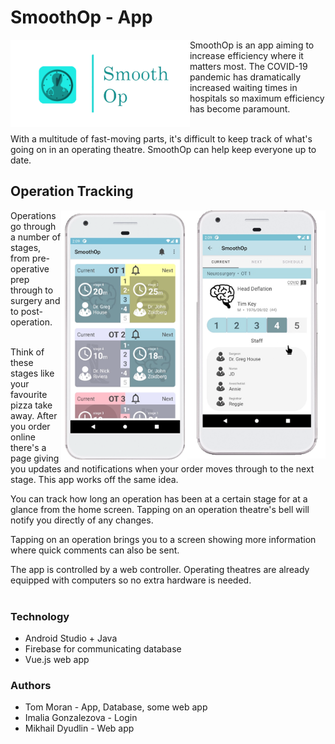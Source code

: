 # SmoothOp - App

<img align="left" height="140" src="screenshotsGit/transparentlogo.png" alt="SmoothOp Logo"> 
SmoothOp is an app aiming to increase efficiency where it matters most. The COVID-19 pandemic has dramatically increased waiting times in hospitals so maximum efficiency has become paramount.

<br>With a multitude of fast-moving parts, it's difficult to keep track of what's going on in an operating theatre. SmoothOp can help keep everyone up to date.

## Operation Tracking
  <img align="right" src="screenshotsGit/infoScreen.png" height="397">
  <img align="right" src="screenshotsGit/phoneScreen.png" height="400">
Operations go through a number of stages, from pre-operative prep through to surgery and to post-operation. 

<br>Think of these stages like your favourite pizza take away. After you order online there's a page giving you updates and notifications when your order moves through to the next stage. This app works off the same idea.

You can track how long an operation has been at a certain stage for at a glance from the home screen. Tapping on an operation theatre's bell will notify you directly of any changes.

Tapping on an operation brings you to a screen showing more information where quick comments can also be sent.

The app is controlled by a web controller. Operating theatres are already equipped with computers so no extra hardware is needed.
<br><br>
### Technology
* Android Studio + Java
* Firebase for communicating database
* Vue.js web app

### Authors
* Tom Moran - App, Database, some web app
* Imalia Gonzalezova - Login
* Mikhail Dyudlin - Web app
